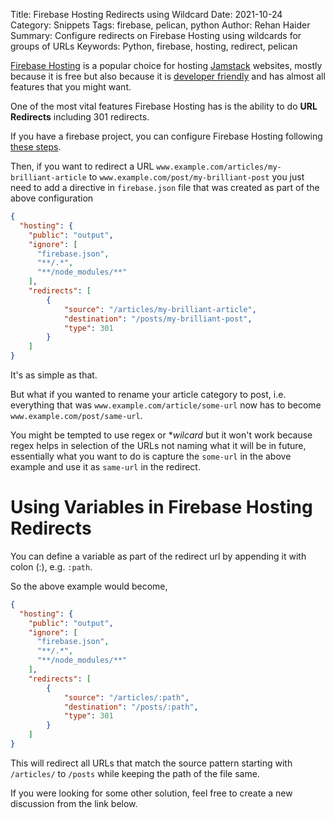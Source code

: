 Title: Firebase Hosting Redirects using Wildcard
Date: 2021-10-24
Category: Snippets
Tags: firebase, pelican, python
Author: Rehan Haider
Summary: Configure redirects on Firebase Hosting using wildcards for groups of URLs
Keywords: Python, firebase, hosting, redirect, pelican


[Firebase Hosting](https://firebase.google.com/docs/hosting) is a popular choice for hosting [Jamstack]({filename}0004-what-is-jamstack.md) websites, mostly because it is free but also because it is [developer friendly]({filename}0008-automate-pelican-firebase-hosting.md) and has almost all features that you might want.


One of the most vital features Firebase Hosting has is the ability to do **URL Redirects** including 301 redirects. 

If you have a firebase project, you can configure Firebase Hosting following [these steps]({filename}0008-automate-pelican-firebase-hosting.md#2-create-configure-the-firebase-project).

Then, if you want to redirect a URL `www.example.com/articles/my-brilliant-article` to `www.example.com/post/my-brilliant-post`  you just need to add a directive in `firebase.json` file that was created as part of the above configuration

```json
{
  "hosting": {
    "public": "output",
    "ignore": [
      "firebase.json",
      "**/.*",
      "**/node_modules/**"
    ],
    "redirects": [
        {
            "source": "/articles/my-brilliant-article",
            "destination": "/posts/my-brilliant-post",
            "type": 301
        }
    ]
}
```

It's as simple as that. 

But what if you wanted to rename your article category to post, i.e. everything that was `www.example.com/article/some-url` now has to become `www.example.com/post/same-url`. 

You might be tempted to use regex or **wilcard* but it won't work because regex helps in selection of the URLs not naming what it will be in future, essentially what you want to do is capture the `some-url` in the above example and use it as `same-url` in the redirect. 

# Using Variables in Firebase Hosting Redirects
You can define a variable as part of the redirect url by appending it with colon (:), e.g. `:path`. 

So the above example would become,
```json
{
  "hosting": {
    "public": "output",
    "ignore": [
      "firebase.json",
      "**/.*",
      "**/node_modules/**"
    ],
    "redirects": [
        {
            "source": "/articles/:path",
            "destination": "/posts/:path",
            "type": 301
        }
    ]
}
```

This will redirect all URLs that match the source pattern starting with `/articles/` to `/posts` while keeping the path of the file same. 

If you were looking for some other solution, feel free to create a new discussion from the link below.